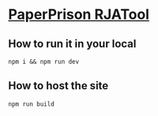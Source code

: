 # [PaperPrison RJATool](https://codesandbox.io/p/sandbox/github/blessdyb/paperprison-rjatool/tree/main)

## How to run it in your local

```npm i && npm run dev```

## How to host the site

```npm run build```

